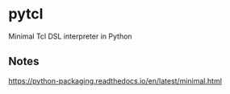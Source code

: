 # pytcl
Minimal Tcl DSL interpreter in Python

## Notes
https://python-packaging.readthedocs.io/en/latest/minimal.html